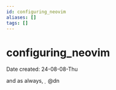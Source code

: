 ```yaml
---
id: configuring_neovim
aliases: []
tags: []
---
```


# configuring_neovim

Date created: 24-08-08-Thu

and as always,  @dn

